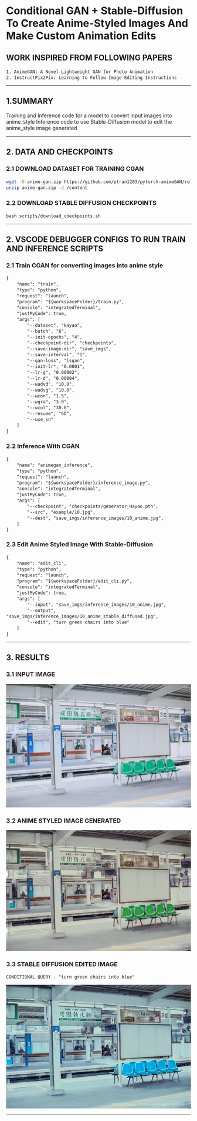 # Conditional GAN + Stable-Diffusion To Create Anime-Styled Images And Make Custom Animation Edits

## WORK INSPIRED FROM FOLLOWING PAPERS

```
1. AnimeGAN: A Novel Lightweight GAN for Photo Animation
2. InstructPix2Pix: Learning to Follow Image Editing Instructions
```

----------------------
## 1.SUMMARY

Training and Inference code for a model to convert input images into anime_style
Inference code to use Stable-Diffusion model to edit the anime_style image generated

-----------------------
## 2. DATA AND CHECKPOINTS

### 2.1 DOWNLOAD DATASET FOR TRAINING CGAN

```bash
wget -O anime-gan.zip https://github.com/ptran1203/pytorch-animeGAN/releases/download/v1.0/dataset_v1.zip
unzip anime-gan.zip -d /content
```

### 2.2 DOWNLOAD STABLE DIFFUSION CHECKPOINTS
```
bash scripts/download_checkpoints.sh
```

-----------------------
## 2. VSCODE DEBUGGER CONFIGS TO RUN TRAIN AND INFERENCE SCRIPTS

### 2.1 Train CGAN for converting images into anime style

```
{
    "name": "train",
    "type": "python",
    "request": "launch",
    "program": "${workspaceFolder}/train.py",
    "console": "integratedTerminal",
    "justMyCode": true,
    "args": [
        "--dataset", "Hayao",
        "--batch", "6",
        "--init-epochs", "4",
        "--checkpoint-dir", "checkpoints",
        "--save-image-dir", "save_imgs",
        "--save-interval", "1",
        "--gan-loss", "lsgan",
        "--init-lr", "0.0001",
        "--lr-g", "0.00002",
        "--lr-d", "0.00004",
        "--wadvd", "10.0",            
        "--wadvg", "10.0",              
        "--wcon", "1.5",              
        "--wgra", "3.0",                
        "--wcol", "30.0",                
        "--resume", "GD",               
        "--use_sn"
    ]
}
```

### 2.2 Inference With CGAN
```
{
    "name": "animegan_inference",
    "type": "python",
    "request": "launch",
    "program": "${workspaceFolder}/inference_image.py",
    "console": "integratedTerminal",
    "justMyCode": true,
    "args": [
        "--checkpoint", "checkpoints/generator_Hayao.pth",
        "--src", "example/10.jpg",
        "--dest", "save_imgs/inference_images/10_anime.jpg",
    ]
}
```

### 2.3 Edit Anime Styled Image With Stable-Diffusion
```
{
    "name": "edit_cli",
    "type": "python",
    "request": "launch",
    "program": "${workspaceFolder}/edit_cli.py",
    "console": "integratedTerminal",
    "justMyCode": true,
    "args": [
        "--input", "save_imgs/inference_images/10_anime.jpg",
        "--output", "save_imgs/inference_images/10_anime_stable_diffused.jpg",
        "--edit", "turn green chairs into blue"
    ]
}
```

-----------------------
## 3. RESULTS

### 3.1 INPUT IMAGE
![Input Image](example/10.jpg)

### 3.2 ANIME STYLED IMAGE GENERATED
![Anime Styled Image](save_imgs/inference_images/10_anime.jpg)

### 3.3 STABLE DIFFUSION EDITED IMAGE
```
CONDITIONAL QUERY - "turn green chairs into blue"
```
![Stable Diffusion Edited Image](save_imgs/inference_images/10_anime_stable_diffused.jpg)

-----------------------

